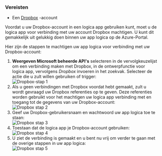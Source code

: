 ### <a name="prerequisites"></a>Vereisten
- Een [Dropbox](https://www.Dropbox.com/) -account 

Voordat u uw Dropbox-account in een logica app gebruiken kunt, moet u de logica app voor verbinding met uw account Dropbox machtigen. U kunt dit gemakkelijk uit gelukkig doen binnen uw app logica op de Azure-Portal. 

Hier zijn de stappen te machtigen uw app logica voor verbinding met uw Dropbox-account:

1. **Weergeven Microsoft beheerde API's** selecteren in de vervolgkeuzelijst om een verbinding maken met Dropbox, in de ontwerpfunctie voor logica app, vervolgens *Dropbox* invoeren in het zoekvak. Selecteer de actie die u zult willen gebruiken of trigger:  
  ![Dropbox-stap 1](./media/connectors-create-api-dropbox/dropbox-1.png)
2. Als u geen verbindingen met Dropbox voordat hebt gemaakt, zult u wordt gevraagd uw Dropbox referenties op te geven. Deze referenties worden gebruikt voor het machtigen uw logica app verbinding met en toegang tot de gegevens van uw Dropbox-account:  
  ![Dropbox stap 2](./media/connectors-create-api-dropbox/dropbox-2.png)
3. Geef uw Dropbox-gebruikersnaam en wachtwoord uw app logica toe te staan:  
  ![Dropbox stap 3](./media/connectors-create-api-dropbox/dropbox-3.png)   
4. Toestaan dat de logica app je Dropbox-account gebruiken:  
  ![Dropbox stap 4](./media/connectors-create-api-dropbox/dropbox-4.png)
5. U ziet de verbinding is gemaakt en u bent nu vrij om verder te gaan met de overige stappen in uw app logica:  
  ![Dropbox stap 5](./media/connectors-create-api-dropbox/dropbox-5.png)   
